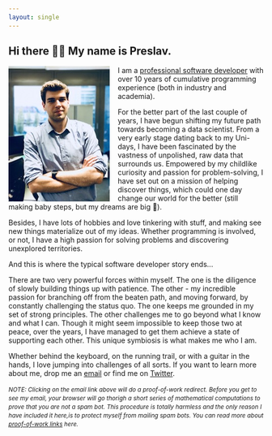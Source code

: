 ```yaml
---
layout: single
---
```


## Hi there 👋🏼 My name is Preslav.

<img src="/assets/img/preslav.jpg" align="left" style="margin-right:1rem"/>
<p class="intro">I am a <a href="https://www.linkedin.com/in/preslavrachev">professional software developer</a> with over 10 years of cumulative programming experience (both in industry and academia).</p>

For the better part of the last couple of years, I have begun shifting my future path towards becoming a data scientist. From a very early stage dating back to my Uni-days, I have been fascinated by the vastness of unpolished, raw data that surrounds us. Empowered by my childlike curiosity and passion for problem-solving, I have set out on a mission of helping discover things, which could one day change our world for the better (still making baby steps, but my dreams are big 🚀).


Besides, I have lots of hobbies and love tinkering with stuff, and making see new things materialize out of my ideas. Whether programming is involved, or not, I have a high passion for solving problems and discovering unexplored territories.

And this is where the typical software developer story ends...

There are two very powerful forces within myself. The one is the diligence of slowly building things up with patience. The other - my incredible passion for branching off from the beaten path, and moving forward, by constantly challenging the status quo. The one keeps me grounded in my set of strong principles. The other challenges me to go beyond what I know and what I can. Though it might seem impossible to keep those two at peace, over the years, I have managed to get them achieve a state of supporting each other. This unique symbiosis is what makes me who I am.

Whether behind the keyboard, on the running trail, or with a guitar in the hands, I love jumping into challenges of all sorts. If you want to learn more about me, drop me an [email](https://cnhv.co/kro1) or find me on [Twitter](https://twitter.com/preslavrachev).

<small>*NOTE: Clicking on the email link above will do a proof-of-work redirect. Before you get to see my email, your browser will go thorigh a short series of mathematical computations to prove that you are not a spam bot. This procedure is totally harmless and the only reason I have included it here,is to protect myself from mailing spam bots. You can read more about [proof-of-work links](https://coinhive.com/#shortlinks) here.*</small>
